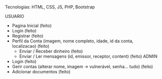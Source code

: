 Tecnologias: HTML, CSS, JS, PHP, Bootstrap

USUARIO
- Pagina Inicial (feito)
- Login (feito)
- Registrar (feito)
- Perfil da Conta (imagem, nome completo, idade, id da conta, localizacao) (feito)
    - Enviar / Receber dinheiro (feito)
    - Enviar / Ler mensagens (id, emissor, receptor, content) (feito)
ADMIN
- Login (feito)
- Gerir contas (alterar nome, imagem -> vulnerável, senha... tudo) (feito)
- Adicionar documentos (feito)